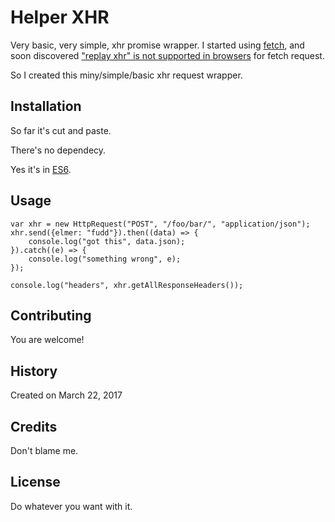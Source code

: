 # Helper XHR

Very basic, very simple, xhr promise wrapper.
I started using [fetch](https://github.github.io/fetch/), and soon discovered ["replay xhr" is not supported in browsers](http://stackoverflow.com/questions/42908939/how-to-replay-a-fetch-in-chrome-developer-tools) for fetch request.

So I created this miny/simple/basic xhr request wrapper.

## Installation

So far it's cut and paste.

There's no dependecy.

Yes it's in [ES6](https://github.com/lukehoban/es6features).

## Usage

```
var xhr = new HttpRequest("POST", "/foo/bar/", "application/json");
xhr.send({elmer: "fudd"}).then((data) => {
	console.log("got this", data.json);
}).catch((e) => {
	console.log("something wrong", e);
});

console.log("headers", xhr.getAllResponseHeaders());
```

## Contributing

You are welcome!

## History

Created on March 22, 2017

## Credits

Don't blame me.

## License

Do whatever you want with it.
